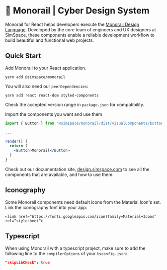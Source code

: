 # 🚝 Monorail | Cyber Design System


Monorail for React helps developers execute the [Monorail Design Language](https://design.simspace.com). Developed by the core team of engineers and UX designers at SimSpace, these components enable a reliable development workflow to build beautiful and functional web projects.

## Quick Start

Add Monorail to your React application.

```
yarn add @simspace/monorail
```

You will also need our `peerDependencies`:

```
yarn add react react-dom styled-components
```

Check the accepted version range in `package.json` for compatibility.

Import the components you want and use them

```jsx
import { Button } from '@simspace/monorail/dist/visualComponents/buttons/Button'

...

render() {
  return (
    <Button>Monorail</Button>
  )
}
```

Check out our documentation site, [design.simspace.com](https://design.simspace.com) to see all the components that are available, and how to use them.

## Iconography

Some Monorail components need default icons from the Material Icon's set. Link the iconography font into your app:

`<link href=“https://fonts.googleapis.com/icon?family=Material+Icons” rel=“stylesheet”>`

## Typescript

When using Monorail with a typescript project, make sure to add the following line to the `compilerOptions` of your `tsconfig.json`:

```json
"skipLibCheck": true
```
